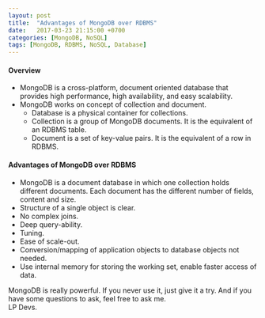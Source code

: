 ```yaml
---
layout: post
title:  "Advantages of MongoDB over RDBMS"
date:   2017-03-23 21:15:00 +0700
categories: [MongoDB, NoSQL]
tags: [MongoDB, RDBMS, NoSQL, Database]
---
```


#### Overview

  * MongoDB is a cross-platform, document oriented database that provides high performance, high availability, and easy scalability.
  * MongoDB works on concept of collection and document.	
	  * Database is a physical container for collections.
	  * Collection is a group of MongoDB documents. It is the equivalent of an RDBMS table.
    * Document is a set of key-value pairs. It is the equivalent of a row in RDBMS.
	
#### Advantages of MongoDB over RDBMS

  * MongoDB is a document database in which one collection holds different documents. Each document has the different number of fields, content and size.
  * Structure of a single object is clear.
  * No complex joins.
  * Deep query-ability.
  * Tuning.
  * Ease of scale-out.
  * Conversion/mapping of application objects to database objects not needed.
  * Use internal memory for storing the working set, enable faster access of data.
  
MongoDB is really powerful. If you never use it, just give it a try. And if you have some questions to ask, feel free to ask me.<br />LP Devs.
